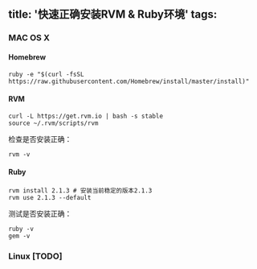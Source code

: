 title: '快速正确安装RVM & Ruby环境'
tags:
---

### MAC OS X

#### Homebrew

```shell
ruby -e "$(curl -fsSL https://raw.githubusercontent.com/Homebrew/install/master/install)"
```
#### RVM

```shell
curl -L https://get.rvm.io | bash -s stable
source ~/.rvm/scripts/rvm
```

检查是否安装正确：

```
rvm -v
```

#### Ruby

```
rvm install 2.1.3 # 安装当前稳定的版本2.1.3
rvm use 2.1.3 --default
```

测试是否安装正确：

```
ruby -v
gem -v
```

### Linux [TODO]
